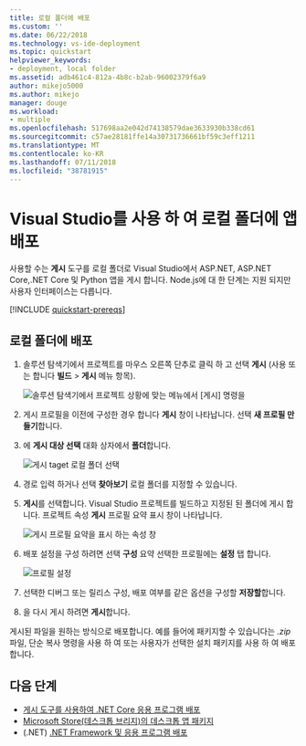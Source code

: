 ```yaml
---
title: 로컬 폴더에 배포
ms.custom: ''
ms.date: 06/22/2018
ms.technology: vs-ide-deployment
ms.topic: quickstart
helpviewer_keywords:
- deployment, local folder
ms.assetid: adb461c4-812a-4b8c-b2ab-96002379f6a9
author: mikejo5000
ms.author: mikejo
manager: douge
ms.workload:
- multiple
ms.openlocfilehash: 517698aa2e042d74138579dae3633930b338cd61
ms.sourcegitcommit: c57ae28181ffe14a30731736661bf59c3eff1211
ms.translationtype: MT
ms.contentlocale: ko-KR
ms.lasthandoff: 07/11/2018
ms.locfileid: "38781915"
---
```

# <a name="deploy-an-app-to-a-local-folder-using-visual-studio"></a>Visual Studio를 사용 하 여 로컬 폴더에 앱 배포

사용할 수는 **게시** 도구를 로컬 폴더로 Visual Studio에서 ASP.NET, ASP.NET Core,.NET Core 및 Python 앱을 게시 합니다. Node.js에 대 한 단계는 지원 되지만 사용자 인터페이스는 다릅니다.

[!INCLUDE [quickstart-prereqs](includes/quickstart-prereqs.md)]

## <a name="deploy-to-a-local-folder"></a>로컬 폴더에 배포

1. 솔루션 탐색기에서 프로젝트를 마우스 오른쪽 단추로 클릭 하 고 선택 **게시** (사용 또는 합니다 **빌드** > **게시** 메뉴 항목).

    ![솔루션 탐색기에서 프로젝트 상황에 맞는 메뉴에서 [게시] 명령을](../deployment/media/quickstart-publish.png "게시 선택")

1. 게시 프로필을 이전에 구성한 경우 합니다 **게시** 창이 나타납니다. 선택 **새 프로필 만들기**합니다.

1. 에 **게시 대상 선택** 대화 상자에서 **폴더**합니다.

    ![게시 taget 로컬 폴더 선택](../deployment/media/quickstart-publish-folder.png "폴더 선택")

1. 경로 입력 하거나 선택 **찾아보기** 로컬 폴더를 지정할 수 있습니다.

1. **게시**를 선택합니다. Visual Studio 프로젝트를 빌드하고 지정된 된 폴더에 게시 합니다. 프로젝트 속성 **게시** 프로필 요약 표시 창이 나타납니다.

    ![게시 프로필 요약을 표시 하는 속성 창](../deployment/media/quickstart-publish-folder-summary.png)

1. 배포 설정을 구성 하려면 선택 **구성** 요약 선택한 프로필에는 **설정** 탭 합니다.

    ![프로필 설정](../deployment/media/quickstart-profile-settings.png "프로필 설정")

1. 선택한 디버그 또는 릴리스 구성, 배포 여부를 같은 옵션을 구성할 **저장할**합니다.

1. 을 다시 게시 하려면 **게시**합니다.

게시된 파일을 원하는 방식으로 배포합니다. 예를 들어에 패키지할 수 있습니다는 *.zip* 파일, 단순 복사 명령을 사용 하 여 또는 사용자가 선택한 설치 패키지를 사용 하 여 배포 합니다.

## <a name="next-steps"></a>다음 단계

- [게시 도구를 사용하여 .NET Core 응용 프로그램 배포](/dotnet/core/deploying/deploy-with-vs?toc=/visualstudio/deployment/toc.json&bc=/visualstudio/deployment/_breadcrumb/toc.json)
- [Microsoft Store(데스크톱 브리지)의 데스크톱 앱 패키지](/windows/uwp/porting/desktop-to-uwp-packaging-dot-net?toc=/visualstudio/deployment/toc.json&bc=/visualstudio/deployment/_breadcrumb/toc.json)
- (.NET) [.NET Framework 및 응용 프로그램 배포](/dotnet/framework/deployment/)
